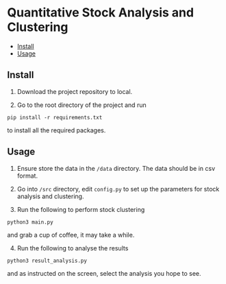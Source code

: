 # Quantitative Stock Analysis and Clustering


* [Install](#install)
* [Usage](#usage)



## Install

1. Download the project repository to local.

2. Go to the root directory of the project and run

```pip install -r requirements.txt```

to install all the required packages.

## Usage

1. Ensure store the data in the ```/data``` directory. The data should be in csv format.

2. Go into ```/src``` directory, edit ```config.py``` to set up the parameters for stock analysis and clustering.

3. Run the following to perform stock clustering

```python3 main.py```

and grab a cup of coffee, it may take a while.

4. Run the following to analyse the results

```python3 result_analysis.py```

and as instructed on the screen, select the analysis you hope to see.
